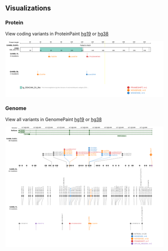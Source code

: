 ## Visualizations
### Protein
View coding variants in ProteinPaint [hg19](https://morinlab.github.io/LLMPP/GAMBL/CD58_protein.html)  or [hg38](https://morinlab.github.io/LLMPP/GAMBL/CD58_protein_hg38.html)

![](images/proteinpaint/CD58_NM_001779.svg)

### Genome
View all variants in GenomePaint [hg19](https://morinlab.github.io/LLMPP/GAMBL/CD58.html)  or [hg38](https://morinlab.github.io/LLMPP/GAMBL/CD58_hg38.html)

![](images/proteinpaint/CD58.svg)

